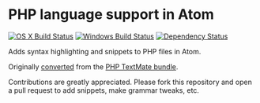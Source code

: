 # PHP language support in Atom
[![OS X Build Status](https://travis-ci.org/atom/language-php.svg?branch=master)](https://travis-ci.org/atom/language-php)
[![Windows Build Status](https://ci.appveyor.com/api/projects/status/y9h45ag4b72726jy/branch/master?svg=true)](https://ci.appveyor.com/project/Atom/language-php/branch/master)
[![Dependency Status](https://david-dm.org/atom/language-php.svg)](https://david-dm.org/atom/language-php)

Adds syntax highlighting and snippets to PHP files in Atom.

Originally [converted](http://atom.io/docs/latest/converting-a-text-mate-bundle) from the [PHP TextMate bundle](https://github.com/textmate/php.tmbundle).

Contributions are greatly appreciated. Please fork this repository and open a pull request to add snippets, make grammar tweaks, etc.
